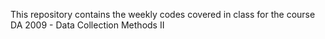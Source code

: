 This repository contains the weekly codes covered in class for the course DA 2009 - Data Collection Methods II
